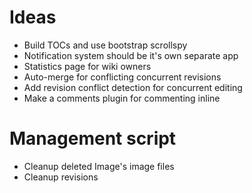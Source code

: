 Ideas
=====

 * Build TOCs and use bootstrap scrollspy
 * Notification system should be it's own separate app
 * Statistics page for wiki owners
 * Auto-merge for conflicting concurrent revisions
 * Add revision conflict detection for concurrent editing
 * Make a comments plugin for commenting inline

Management script
=================

 * Cleanup deleted Image's image files
 * Cleanup revisions

